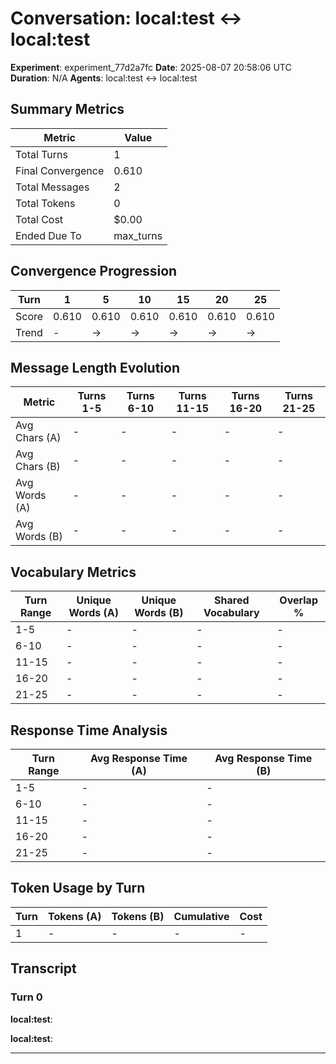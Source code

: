 # Conversation: local:test ↔ local:test

**Experiment**: experiment_77d2a7fc
**Date**: 2025-08-07 20:58:06 UTC
**Duration**: N/A
**Agents**: local:test ↔ local:test

## Summary Metrics

| Metric | Value |
|--------|-------|
| Total Turns | 1 |
| Final Convergence | 0.610 |
| Total Messages | 2 |
| Total Tokens | 0 |
| Total Cost | $0.00 |
| Ended Due To | max_turns |

## Convergence Progression

| Turn | 1 | 5 | 10 | 15 | 20 | 25 |
|------|---|---|---|---|---|---|
| Score | 0.610 | 0.610 | 0.610 | 0.610 | 0.610 | 0.610 |
| Trend | - | → | → | → | → | → |

## Message Length Evolution

| Metric | Turns 1-5 | Turns 6-10 | Turns 11-15 | Turns 16-20 | Turns 21-25 |
|--------|-----------|------------|-------------|-------------|-------------|
| Avg Chars (A) | - | - | - | - | - |
| Avg Chars (B) | - | - | - | - | - |
| Avg Words (A) | - | - | - | - | - |
| Avg Words (B) | - | - | - | - | - |

## Vocabulary Metrics

| Turn Range | Unique Words (A) | Unique Words (B) | Shared Vocabulary | Overlap % |
|------------|------------------|------------------|-------------------|-----------|
| 1-5 | - | - | - | - |
| 6-10 | - | - | - | - |
| 11-15 | - | - | - | - |
| 16-20 | - | - | - | - |
| 21-25 | - | - | - | - |

## Response Time Analysis

| Turn Range | Avg Response Time (A) | Avg Response Time (B) |
|------------|----------------------|----------------------|
| 1-5 | - | - |
| 6-10 | - | - |
| 11-15 | - | - |
| 16-20 | - | - |
| 21-25 | - | - |

## Token Usage by Turn

| Turn | Tokens (A) | Tokens (B) | Cumulative | Cost |
|------|------------|------------|------------|------|
| 1 | - | - | - | - |

## Transcript

### Turn 0

**local:test**: 

**local:test**: 

---